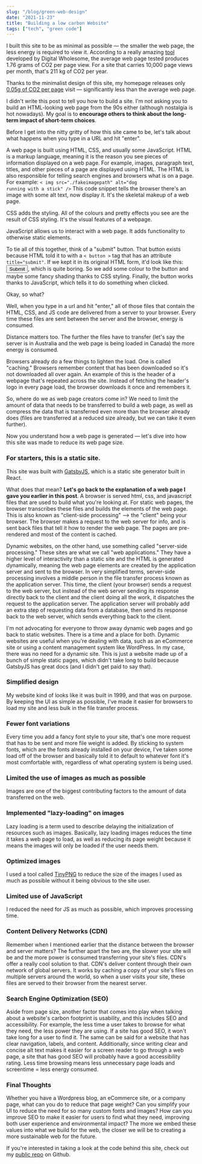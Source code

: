 ```yaml
---
slug: "/blog/green-web-design"
date: "2021-11-23"
title: "Building a low carbon Website"
tags: ["tech", "green code"]
---
```


I built this site to be as minimal as possible — the smaller the web page, the less energy is required to view it. According to a really amazing  <a href="https://www.websitecarbon.com/" target="_blank">tool</a> developed by Digital Wholesome, the average web page tested produces 1.76 grams of CO2 per page view. For a site that carries 10,000 page views per month, that's 211 kg of CO2 per year. 

Thanks to the minimalist design of this site, my homepage releases only <a href="https://www.websitecarbon.com/website/daniellesubject-com/" target="_blank">0.05g of CO2 per page</a> visit — significantly less than the average web page.

I didn't write this post to tell you how to build a site. I'm not asking you to build an HTML-looking web page from the 90s either (although nostalgia is hot nowadays). My goal is to <b>encourage others to think about the long-term impact of short-term choices</b>. 

Before I get into the nitty gritty of how this site came to be, let's talk about what happens when you type in a URL and hit "enter".

A web page is built using HTML, CSS, and usually some JavaScript. HTML is a markup language, meaning it is the reason you see pieces of information displayed on a web page. For example, images, paragraph text, titles, and other pieces of a page are displayed using HTML. The HTML is also responsible for telling search engines and browsers what is on a page. For example: 
<code>< img src="./fakeimagepath" alt="dog running with a stick" /></code> 
This code snippet tells the browser there's an image with some alt text, now display it. It's the skeletal makeup of a web page. 

CSS adds the styling. All of the colours and pretty effects you see are the result of CSS styling. It's the visual features of a webpage. 

JavaScript allows us to interact with a web page. It adds functionality to otherwise static elements.

To tie all of this together, think of a "submit" button. That button exists because HTML told it to with a <code>< button ></code> tag that has an attribute <code>title="submit"</code>. If we kept it in its original HTML form, it'd look like this: <button>Submit</button>, which is quite boring. So we add some colour to the button and maybe some fancy shading thanks to CSS styling. Finally, the button works thanks to JavaScript, which tells it to do something when clicked.

Okay, so what?

Well, when you type in a url and hit "enter," all of those files that contain the HTML, CSS, and JS code are delivered from a server to your browser. Every time these files are sent between the server and the browser, energy is consumed. 

Distance matters too. The further the files have to transfer (let's say the server is in Australia and the web page is being loaded in Canada) the more energy is consumed. 

Browsers already do a few things to lighten the load. One is called "caching." Browsers remember content that has been downloaded so it's not downloaded all over again. An example of this is the header of a webpage that's repeated across the site. Instead of fetching the header's logo in every page load, the browser downloads it once and remembers it. 

So, where do we as web page creators come in? We need to limit the amount of data that needs to be transferred to build a web page, as well as compress the data that is transferred even more than the browser already does (files are transferred at a reduced size already, but we can take it even further).

Now you understand how a web page is generated — let's dive into how this site was made to reduce its web page size. 

<h3>For starters, this is a static site.</h3> 

This site was built with <a href="https://www.gatsbyjs.com/" target="_blank">GatsbyJS</a>, which is a static site generator built in React. 

What does that mean? <b>Let's go back to the explanation of a web page I gave you earlier in this post</b>. A browser is served html, css, and javascript files that are used to build what you're looking at. For static web pages, the browser transcribes these files and builds the elements of the web page. This is also known as "client-side processing" --> the "client" being your browser. The browser makes a request to the web server for info, and is sent back files that tell it how to render the web page. The pages are pre-rendered and most of the content is cached. 

Dynamic websites, on the other hand, use something called "server-side processing." These sites are what we call "web applications." They have a higher level of interactivity than a static site and the HTML is generated dynamically, meaning the web page elements are created by the application server and sent to the browser. In very simplified terms, server-side processing involves a middle person in the file transfer process known as the application server. This time, the client (your browser) sends a request to the web server, but instead of the web server sending its response directly back to the client and the client doing all the work, it dispatches the request to the application server. The application server will probably add an extra step of requesting data from a database, then send its response back to the web server, which sends everything back to the client. 

I'm not advocating for everyone to throw away dynamic web pages and go back to static websites. There is a time and a place for both. Dynamic websites are useful when you're dealing with data, such as an eCommerce site or using a content management system like WordPress. In my case, there was no need for a dynamic site. This is just a website made up of a bunch of simple static pages, which didn't take long to build because GatsbyJS has great docs (and I didn't get paid to say that).

<h3>Simplified design</h3>

My website kind of looks like it was built in 1999, and that was on purpose. By keeping the UI as simple as possible, I've made it easier for browsers to load my site and less bulk in the file transfer process.

<h3>Fewer font variations</h3>

Every time you add a fancy font style to your site, that's one more request that has to be sent and more file weight is added. By sticking to system fonts, which are the fonts already installed on your device, I've taken some load off of the browser and basically told it to default to whatever font it's most comfortable with, regardless of what operating system is being used. 

<h3>Limited the use of images as much as possible</h3>

Images are one of the biggest contributing factors to the amount of data transferred on the web. 

<h3>Implemented "lazy-loading" on images</h3>

Lazy loading is a term used to describe delaying the initialization of resources such as images. Basically, lazy loading images reduces the time it takes a web page to load, as well as reducing its page weight because it means the images will only be loaded if the user needs them. 

<h3>Optimized images</h3>

I used a tool called <a href="https://tinypng.com/" target="_blank">TinyPNG</a> to reduce the size of the images I used as much as possible without it being obvious to the site user. 

<h3>Limited use of JavaScript</h3>

I reduced the need for JS as much as possible, which improves processing time.

<h3>Content Delivery Networks (CDN)</h3>

Remember when I mentioned earlier that the distance between the browser and server matters? The further apart the two are, the slower your site will be and the more power is consumed transferring your site's files. CDN's offer a really cool solution to that. CDN's deliver content through their own network of global servers. It works by caching a copy of your site's files on multiple servers around the world, so when a user visits your site, these files are served to their browser from the nearest server. 

<h3>Search Engine Optimization (SEO)</h3>

Aside from page size, another factor that comes into play when talking about a website's carbon footprint is usability, and this includes SEO and accessibility. For example, the less time a user takes to browse for what they need, the less power they are using. If a site has good SEO, it won't take long for a user to find it. The same can be said for a website that has clear navigation, labels, and content. Additionally, since writing clear and concise alt text makes it easier for a screen reader to go through a web page, a site that has good SEO will probably have a good accessibility rating. Less time browsing means less unnecessary page loads and screentime = less energy consumed.

<h3>Final Thoughts</h3>

Whether you have a Wordpress blog, an eCommerce site, or a company page, what can you do to reduce that page weight? Can you simplify your UI to reduce the need for so many custom fonts and images? How can you improve SEO to make it easier for users to find what they need, improving both user experience and environmental impact? The more we embed these values into what we build for the web, the closer we will be to creating a more sustainable web for the future. 

If you're interested in taking a look at the code behind this site, check out my <a href="https://github.com/dsubject/my-gatsby-blog" target="_blank">public repo</a> on Github.
        